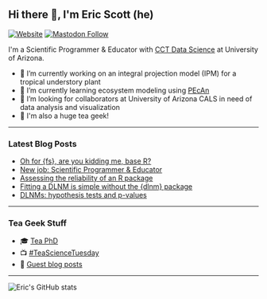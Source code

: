 ## Hi there 👋, I'm Eric Scott (he)

[![Website](https://img.shields.io/website?label=ericrscott.com&url=https%3A%2F%2Fwww.ericrscott.com%2F)](https://www.ericrscott.com/)
[![Mastodon Follow](https://img.shields.io/mastodon/follow/109320619859707839?domain=https%3A%2F%2Ffosstodon.org&style=social)](https://fosstodon.org/@LeafyEricScott)

I'm a Scientific Programmer & Educator with [CCT Data Science](https://github.com/cct-datascience) at University of Arizona.

- 🔭 I’m currently working on an integral projection model (IPM) for a tropical understory plant
- 🌱 I’m currently learning ecosystem modeling using [PEcAn](https://github.com/PecanProject/pecan)
- 👯 I’m looking for collaborators at University of Arizona CALS in need of data analysis and visualization
- 🍵 I'm also a huge tea geek!

--------------------

### Latest Blog Posts

<!-- BLOG-POST-LIST:START -->
- [Oh for {fs}, are you kidding me, base R?](https://ericrscott.com/posts/2023-01-04-list-files/index.html)
- [New job: Scientific Programmer &amp; Educator](https://ericrscott.com/posts/2022-05-17-new-job/index.html)
- [Assessing the reliability of an R package](https://ericrscott.com/posts/2021-10-27-assessing-the-reliability-of-an-r-package/index.html)
- [Fitting a DLNM is simple without the {dlnm} package](https://ericrscott.com/posts/2021-02-08-tensor-product-dlnm/index.html)
- [DLNMs: hypothesis tests and p-values](https://ericrscott.com/posts/2021-01-20-dlnm-p-values/index.html)
<!-- BLOG-POST-LIST:END -->

--------------------

### Tea Geek Stuff

- 🎓 [Tea PhD](https://www.ericrscott.com/project/climate-leafhopper-quality/)
- 📺 [#TeaScienceTuesday](https://youtube.com/playlist?list=PLtlw9R1NVcT4FtL9LfTtcjdzuiBwkoMus)
- 📰 [Guest blog posts](http://www.teageek.net/blog/author/aariqscott/)

--------------------
![Eric's GitHub stats](https://github-readme-stats.vercel.app/api?username=Aariq&show_icons=true)

